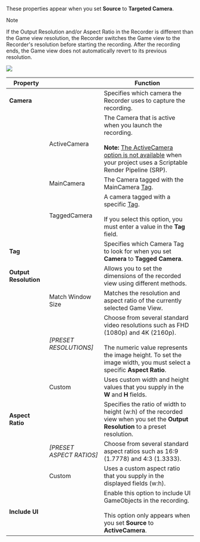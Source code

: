 These properties appear when you set **Source** to **Targeted Camera**.

>[!NOTE]
>If the Output Resolution and/or Aspect Ratio in the Recorder is different than the Game view resolution, the Recorder switches the Game view to the Recorder's resolution before starting the recording. After the recording ends, the Game view does not automatically revert to its previous resolution.

![](Images/CaptureOptionsTargetedCamera.png)

|Property||Function|
|-|-|-|
| **Camera** ||Specifies which camera the Recorder uses to capture the recording. |
|   | ActiveCamera  | The Camera that is active when you launch the recording.<br/><br/>**Note:** [The ActiveCamera option is not available](KnownIssues.md#activecamera-recording-not-available-with-srps) when your project uses a Scriptable Render Pipeline (SRP). |
|   | MainCamera   | The Camera tagged with the MainCamera [Tag](https://docs.unity3d.com/Manual/Tags.html).  |
|   | TaggedCamera  | A camera tagged with a specific [Tag](https://docs.unity3d.com/Manual/Tags.html).<br/><br/>If you select this option, you must enter a value in the **Tag** field. |
|**Tag**   |   | Specifies which Camera Tag to look for when you set **Camera** to **Tagged Camera**.|
| **Output Resolution** || Allows you to set the dimensions of the recorded view using different methods. |
|   | Match Window Size  | Matches the resolution and aspect ratio of the currently selected Game View. |
|   | _[PRESET RESOLUTIONS]_ | Choose from several standard video resolutions such as FHD (1080p) and 4K (2160p).<br/><br/>The numeric value represents the image height. To set the image width, you must select a specific **Aspect Ratio**. |
|   |  Custom | Uses custom width and height values that you supply in the **W** and **H** fields. |
| **Aspect Ratio** || Specifies the ratio of width to height (w:h) of the recorded view when you set the **Output Resolution** to a preset resolution. |
|   | _[PRESET ASPECT RATIOS]_ | Choose from several standard aspect ratios such as 16:9 (1.7778) and 4:3 (1.3333). |
|   | Custom   | Uses a custom aspect ratio that you supply in the displayed fields (w:h). |
| **Include UI** ||Enable this option to include UI GameObjects in the recording.<br/><br/>This option only appears when you set **Source** to **ActiveCamera**.|
